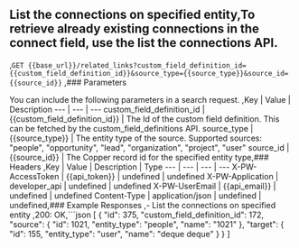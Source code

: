 ## List the connections on specified entity,To retrieve already existing connections in the connect field, use the list the connections API.
,```GET {{base_url}}/related_links?custom_field_definition_id={{custom_field_definition_id}}&source_type={{source_type}}&source_id={{source_id}}```
,### Parameters

You can include the following parameters in a search request.
,Key | Value | Description
--- | --- | ---
custom_field_definition_id | {{custom_field_definition_id}} | The Id of the custom field definition. This can be fetched by the custom_field_definitions API.
source_type | {{source_type}} | The entity type of the source. Supported sources: "people", "opportunity", "lead", "organization", "project", "user"
source_id | {{source_id}} | The Copper record id for the specified entity type,### Headers
,Key | Value | Description | Type
--- | --- | --- | ---
X-PW-AccessToken | {{api_token}} | undefined | undefined
X-PW-Application | developer_api | undefined | undefined
X-PW-UserEmail | {{api_email}} | undefined | undefined
Content-Type | application/json | undefined | undefined,### Example Responses
,- List the connections on specified entity
,200: OK,```json
[
    {
        "id": 375,
        "custom_field_definition_id": 172,
        "source": {
            "id": 1021,
            "entity_type": "people",
            "name": "1021"
        },
        "target": {
            "id": 155,
            "entity_type": "user",
            "name": "deque deque"
        }
    }
]
```
